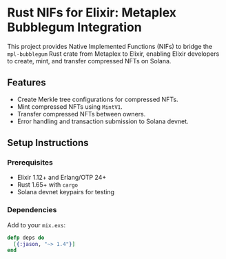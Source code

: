 # Rust NIFs for Elixir: Metaplex Bubblegum Integration

This project provides Native Implemented Functions (NIFs) to bridge the `mpl-bubblegum` Rust crate from Metaplex to Elixir, enabling Elixir developers to create, mint, and transfer compressed NFTs on Solana.

## Features
- Create Merkle tree configurations for compressed NFTs.
- Mint compressed NFTs using `MintV1`.
- Transfer compressed NFTs between owners.
- Error handling and transaction submission to Solana devnet.

## Setup Instructions

### Prerequisites
- Elixir 1.12+ and Erlang/OTP 24+
- Rust 1.65+ with `cargo`
- Solana devnet keypairs for testing

### Dependencies
Add to your `mix.exs`:
```elixir
defp deps do
  [{:jason, "~> 1.4"}]
end